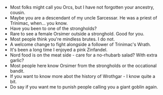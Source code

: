 - Most folks might call you Orcs, but I have not forgotten your ancestry, cousin.
- Maybe you are a descendant of my uncle Sarcessar. He was a priest of Trinimac, when... you know.
- Have you been to one of the strongholds?
- Rare to see a female Orsimer outside a stronghold. Good for you.
- Most people think you're mindless brutes. I do not.
- A welcome change to fight alongside a follower of Trinimac's Wrath.
- It's been a long time I enjoyed a pink Zinfandel.
- Nord food is on the meat side - care for a no-rhubarb salad? With extra garlic?
- Most people here know Orsimer from the strongholds or the occational bandit.
- If you want to know more abot the history of Wrothgar - I know quite a bit.
- Do say if you want me to punish people calling you a giant goblin again.
